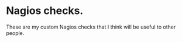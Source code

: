 Nagios checks.
=============

These are my custom Nagios checks that I think will be useful to other people.
